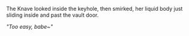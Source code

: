 The Knave looked inside the keyhole, then smirked, her liquid body just sliding inside and past the vault door.

*"Too easy, babe~"*